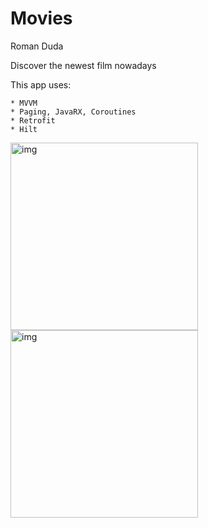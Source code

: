 # Movies 

Roman Duda

Discover the newest film nowadays

This app uses:
    
    * MVVM
    * Paging, JavaRX, Coroutines
    * Retrofit
    * Hilt
    
<img src="https://media.licdn.com/dms/image/D562DAQGXY5c9QkummA/profile-treasury-image-shrink_1920_1920/0/1696067737287?e=1721167200&v=beta&t=5VUjpC6_2-0jkfJP-4MngElHELV543kLh8VB0FZJJHw" alt="img" width="300"/>
<img src="https://media.licdn.com/dms/image/D562DAQEoo54YZrfL2A/profile-treasury-image-shrink_1920_1920/0/1696067717927?e=1721167200&v=beta&t=vNulgUBEqWSDM6Myi6mBPNM_ETOfy9Bb5Bgwvb3Gs10" alt="img" width="300"/>



